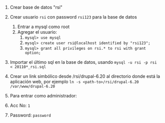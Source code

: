 1. Crear base de datos "rsi"
2. Crear usuario `rsi` con password `rsi123` para la base de datos
   1. Entrar a mysql como root
   2. Agregar el usuario:
      1. `mysql> use mysql`
      2. `mysql> create user rsi@localhost identified by "rsi123";`
      3. `mysql> grant all privileges on rsi.* to rsi with grant option;`
3. Importar el último sql en la base de datos, usando
   `mysql -u rsi -p rsi < 20110*_rsi.sql`

4. Crear un link simbólico desde /rsi/drupal-6.20 al directorio donde está la aplicación web, por ejemplo
   `ln -s <path-to>/rsi/drupal-6.20 /var/www/drupal-6.20`

4. Para entrar como administrador:
  1. Acc No: `1`
  2. Password: `password`

